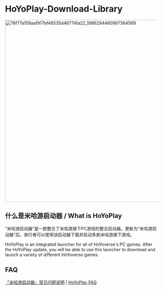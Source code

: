 # HoYoPlay-Download-Library
<img width="600" alt="78f77a159aaf917bf46535d46774fa22_1986294460967364569" src="https://github.com/moyujunaimoyu/HoYoPlay-Download-History/assets/125355634/cac9a07a-827f-4fc7-b163-07b883e6ce27">

## 什么是米哈游启动器 / What is HoYoPlay
“米哈游启动器”是一款整合了米哈游旗下PC游戏的整合启动器。更新为“米哈游启动器”后，旅行者可以使用该启动器下载并启动多款米哈游旗下游戏。

HoYoPlay is an integrated launcher for all of HoYoverse's PC games. After the HoYoPlay update, you will be able to use this launcher to download and launch a variety of different HoYoverse games.

## FAQ
[「米哈游启动器」常见问题说明](https://www.miyoushe.com/ys/article/53085953) | [HoYoPlay FAQ](https://www.hoyolab.com/article/28920959)
